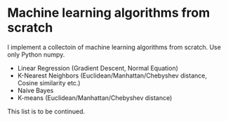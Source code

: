 # Machine learning algorithms from scratch
I implement a collectoin of machine learning algorithms from scratch. Use only Python numpy.

- Linear Regression (Gradient Descent, Normal Equation)
- K-Nearest Neighbors (Euclidean/Manhattan/Chebyshev distance, Cosine similarity etc.)
- Naive Bayes
- K-means  (Euclidean/Manhattan/Chebyshev distance)

This list is to be continued.
